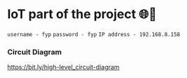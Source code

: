 # IoT part of the project 🌐🚀
``` username - fyp ```
``` password - fyp ```
``` IP address - 192.168.8.158 ```
### Circuit Diagram
https://bit.ly/high-level_circuit-diagram
